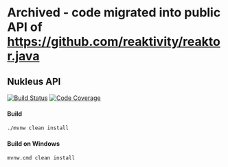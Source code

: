 # Archived - code migrated into public API of https://github.com/reaktivity/reaktor.java

## Nukleus API

[![Build Status][build-status-image]][build-status]
[![Code Coverage][code-coverage-image]][code-coverage]

#### Build
```bash
./mvnw clean install
```
#### Build on Windows
```bash
mvnw.cmd clean install
```

[build-status-image]: https://github.com/reaktivity/nukleus.java/workflows/build/badge.svg
[build-status]: https://github.com/reaktivity/nukleus.java/actions
[code-coverage-image]: https://codecov.io/gh/reaktivity/nukleus.java/branch/develop/graph/badge.svg
[code-coverage]: https://codecov.io/gh/reaktivity/nukleus.java
